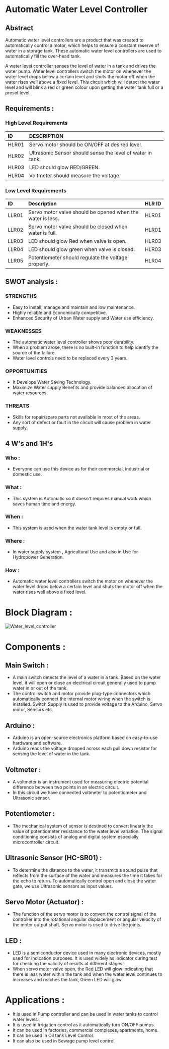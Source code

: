 # Automatic Water Level Controller
## Abstract
Automatic water level controllers are a product that was created to automatically control a motor, which helps to ensure a constant reserve of water in a storage tank. These automatic water level controllers are used to automatically fill the over-head tank.

A water level controller senses the level of water in a tank and drives the water pump. Water level controllers switch the motor on whenever the water level drops below a certain level and shuts the motor off when the water rises well above a fixed level. This circuit which will detect the water level and will blink a red or green colour upon getting the water tank full or a preset level.

## Requirements :
### High Level Requirements

|ID	    |DESCRIPTION
|:------|:-------------
|HLR01	|Servo motor should be ON/OFF at desired level.
|HLR02	|Ultrasonic Sensor should sense the level of water in tank.
|HLR03	|LED should glow RED/GREEN.
|HLR04	|Voltmeter should measure the voltage.

### Low Level Requirements
|ID	    |Description                                               |HLR ID
|:------|:---------------------------------------------------------|:----
|LLR01	|Servo motor valve should be opened when the water is less.|HLR01
|LLR02	|Servo motor valve should be closed when water is full.    |HLR01
|LLR03	|LED should glow Red when valve is open.                   |HLR03
|LLR04	|LED should glow green when valve is closed.               |HLR03
|LLR05	|Potentiometer should regulate the voltage properly.       |HLR04

## SWOT analysis :

 ### STRENGTHS
* Easy to install, manage and maintain and low maintenance.
* Highly reliable and Economically competitive.
* Enhanced Security of Urban Water supply and Water use efficiency.
 
 ### WEAKNESSES
* The automatic water level controller shows poor durability.
* When a problem arose, there is no built-in function to help identify the source of the
failure.
* Water level controls need to be replaced every 3 years.

 ### OPPORTUNITIES
* It Develops Water Saving Technology.
* Maximize Water supply Benefits and provide balanced allocation of water resources.


 ### THREATS
* Skills for repair/spare parts not available in most of the areas.
* Any sort of defect or fault in the circuit will cause problem in water supply. 


## 4 W's and 1H's
 ### Who :
 * Everyone can use this device as for their commercial, industrial or domestic use.
 ### What :
 * This system is Automatic so it doesn't requires manual work which saves human time and energy.
 ### When :
 * This system is used when the water tank level is empty or full.
 ### Where :
 * In water supply system , Agricultural Use and also in Use for Hydropower Generation.
 ### How :
 * Automatic water level controllers switch the motor on whenever the water level drops below a certain level and shuts the motor off when the water rises well above a fixed level.
 
# Block Diagram :

![Water_level_controller](https://user-images.githubusercontent.com/98873866/155764874-7e646d92-cba2-4127-8f11-fcbfc1ccee74.png)

# Components :
## Main Switch :
 * A main switch detects the level of a water in a tank. Based on the water level, it will open or close an electrical circuit generally used to pump water in or out of the tank.
 * The control switch and motor provide plug-type connectors which automatically connect the internal motor wiring when the switch is installed. Switch Supply is used to provide voltage to the Arduino, Servo motor, Sensors etc.

## Arduino :
* Arduino is an open-source electronics platform based on easy-to-use hardware and software.
* Arduino reads the voltage dropped across each pull down resistor for sensing the level of water in the tank.

## Voltmeter :
* A voltmeter is an instrument used for measuring electric potential difference between two points in an electric circuit.
* In this circuit we have connected voltmeter to potentiometer and Ultrasonic sensor.

## Potentiometer :
* The mechanical system of sensor is destined to convert linearly the value of potentiometer resistance to the water level variation. The signal conditioning consists of analog and digital system especially microcontroller circuit.

## Ultrasonic Sensor (HC-SR01) :
* To determine the distance to the water, it transmits a sound pulse that reflects from the surface of the water and measures the time it takes for the echo to return. To automatically control open and close the water gate, we use Ultrasonic sensors as input values.

## Servo Motor (Actuator) :
* The function of the servo motor is to convert the control signal of the controller into the rotational angular displacement or angular velocity of the motor output shaft. Servo motor is used to drive the joints.

## LED :
* LED is a semiconductor device used in many electronic devices, mostly used for indication purposes. It is used widely as indicator during test for checking the validity of results at different stages.
* When servo motor valve open, the Red LED will glow indicating that there is less water within the tank and when the water level continues to increases and reaches the tank, Green LED will glow.

# Applications :
* It is used in Pump controller and can be used in water tanks to control water levels.
* It is used in Irrigation control as it automatically turn ON/OFF pumps.
* It can be used in factories, commercial complexes, apartments, home.
* It can be used in Oil tank Level Control.
* It can also be used in Sewage pump level control.
